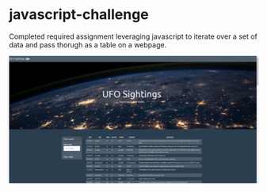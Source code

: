 # javascript-challenge

Completed required assignment leveraging javascript to iterate over a set of data and pass thorugh as a table on a webpage.

![alt text](https://github.com/remclellan/javascript-challenge/blob/master/static/images/Capture.PNG "Screen Capture")